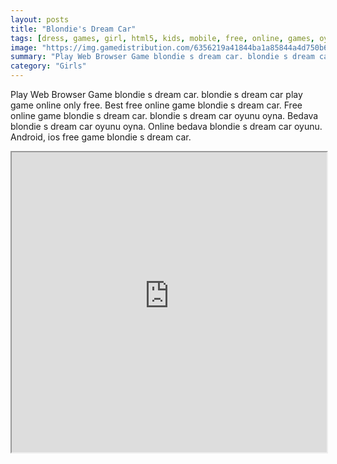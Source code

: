```yaml
---
layout: posts
title: "Blondie's Dream Car"
tags: [dress, games, girl, html5, kids, mobile, free, online, games, oyna, game, free, games, play, play, games]
image: "https://img.gamedistribution.com/6356219a41844ba1a85844a4d750b64f.jpg"
summary: "Play Web Browser Game blondie s dream car. blondie s dream car play game online only free. Best free online game blondie s dream car. Free online game blondie s dream car. blondie s dream car oyunu oyna. Bedava blondie s dream car oyunu oyna. Online bedava blondie s dream car oyunu. Android, ios free game blondie s dream car."
category: "Girls"
---
```


Play Web Browser Game blondie s dream car. blondie s dream car play game online only free. Best free online game blondie s dream car. Free online game blondie s dream car. blondie s dream car oyunu oyna. Bedava blondie s dream car oyunu oyna. Online bedava blondie s dream car oyunu. Android, ios free game blondie s dream car.

<iframe width="100%" height="480px;" src="https://html5.gamedistribution.com/6356219a41844ba1a85844a4d750b64f/"></iframe>